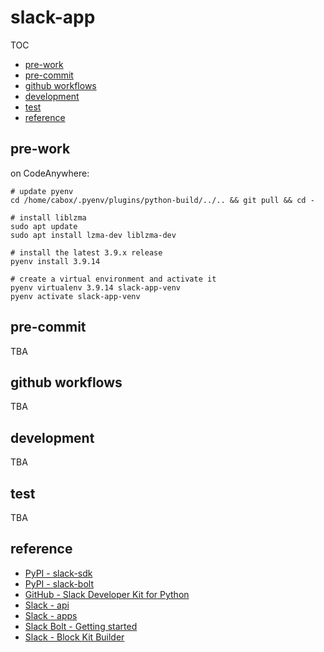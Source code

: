 # slack-app

TOC
- [pre-work](#pre-work)
- [pre-commit](#pre-commit)
- [github workflows](github-workflows)
- [development](#development)
- [test](#test)
- [reference](#reference)

## pre-work

on CodeAnywhere:
```
# update pyenv
cd /home/cabox/.pyenv/plugins/python-build/../.. && git pull && cd -

# install liblzma
sudo apt update
sudo apt install lzma-dev liblzma-dev

# install the latest 3.9.x release
pyenv install 3.9.14

# create a virtual environment and activate it
pyenv virtualenv 3.9.14 slack-app-venv
pyenv activate slack-app-venv
```

## pre-commit

TBA

## github workflows

TBA

## development

TBA

## test

TBA

## reference

- [PyPI - slack-sdk](https://pypi.org/project/slack-sdk/)
- [PyPI - slack-bolt](https://pypi.org/project/slack-bolt/)
- [GitHub - Slack Developer Kit for Python](https://github.com/slackapi/python-slack-sdk)
- [Slack - api](https://api.slack.com/)
- [Slack - apps](https://api.slack.com/apps)
- [Slack Bolt - Getting started](https://slack.dev/bolt-python/tutorial/getting-started)
- [Slack - Block Kit Builder](https://app.slack.com/block-kit-builder)
